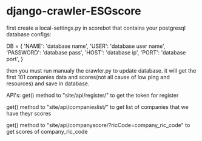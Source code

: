 # django-crawler-ESGscore

first create a local-settings.py in scorebot that contains your postgresql database configs:

DB = { 'NAME': 'database name', 'USER': 'database user name', 'PASSWORD': 'database pass', 'HOST': 'database ip', 'PORT': 'database port', }


then you must run manualy the crawler.py to update database. it will get the first 101 companies data and scores(not all cause of low ping and resources) and save in database.

API's:
  get() method to "site/api/register/" to get the token for register
  
  get() method to "site/api/companieslist/" to get list of companies that we have theyr scores
  
  get() method to "site/api/companyscore/?ricCode=company_ric_code" to get scores of company_ric_code
